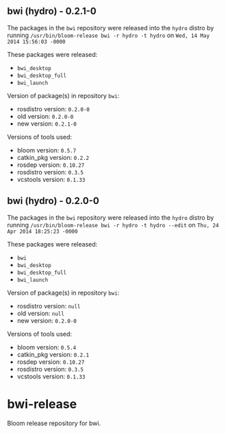 ## bwi (hydro) - 0.2.1-0

The packages in the `bwi` repository were released into the `hydro` distro by running `/usr/bin/bloom-release bwi -r hydro -t hydro` on `Wed, 14 May 2014 15:56:03 -0000`

These packages were released:
- `bwi_desktop`
- `bwi_desktop_full`
- `bwi_launch`

Version of package(s) in repository `bwi`:
- rosdistro version: `0.2.0-0`
- old version: `0.2.0-0`
- new version: `0.2.1-0`

Versions of tools used:
- bloom version: `0.5.7`
- catkin_pkg version: `0.2.2`
- rosdep version: `0.10.27`
- rosdistro version: `0.3.5`
- vcstools version: `0.1.33`


## bwi (hydro) - 0.2.0-0

The packages in the `bwi` repository were released into the `hydro` distro by running `/usr/bin/bloom-release bwi -r hydro -t hydro --edit` on `Thu, 24 Apr 2014 18:25:23 -0000`

These packages were released:
- `bwi`
- `bwi_desktop`
- `bwi_desktop_full`
- `bwi_launch`

Version of package(s) in repository `bwi`:
- rosdistro version: `null`
- old version: `null`
- new version: `0.2.0-0`

Versions of tools used:
- bloom version: `0.5.4`
- catkin_pkg version: `0.2.1`
- rosdep version: `0.10.27`
- rosdistro version: `0.3.5`
- vcstools version: `0.1.33`


bwi-release
===========

Bloom release repository for bwi.
